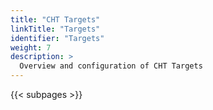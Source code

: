 ```yaml
---
title: "CHT Targets"
linkTitle: "Targets"
identifier: "Targets"
weight: 7
description: >
  Overview and configuration of CHT Targets
---
```


{{< subpages >}}